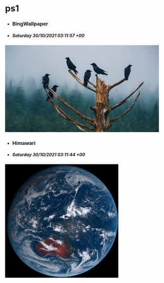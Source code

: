 # ps1

- ### BingWallpaper
- ##### Saturday 30/10/2021 03:11:57 +00
<img src="BingWallpaper/latest.jpg" width="700" height="auto" title="👉  BingWallpaper  👈">


- ### Himawari 
- ##### Saturday 30/10/2021 03:11:44 +00
<img src="Himawari/latest.jpg" width="auto" height="371" title="👉  Himawari  👈">






